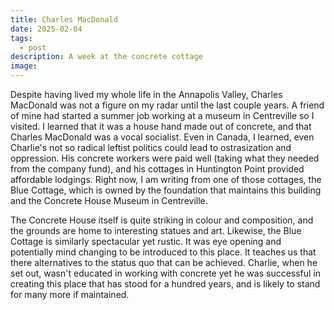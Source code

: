```yaml
---
title: Charles MacDonald
date: 2025-02-04
tags:
  - post
description: A week at the concrete cottage
image:
---
```

Despite having lived my whole life in the Annapolis Valley, Charles MacDonald was not a figure on my radar until the last couple years. A friend of mine had started a summer job working at a museum in Centreville so I visited. I learned that it was a house hand made out of concrete, and that Charles MacDonald was a vocal socialist. Even in Canada, I learned, even Charlie's not so radical leftist politics could lead to ostrasization and oppression. His concrete workers were paid well (taking what they needed from the company fund), and his cottages in Huntington Point provided affordable lodgings. Right now, I am writing from one of those cottages, the Blue Cottage, which is owned by the foundation that maintains this building and the Concrete House Museum in Centreville.

The Concrete House itself is quite striking in colour and composition, and the grounds are home to interesting statues and art. Likewise, the Blue Cottage is similarly spectacular yet rustic. It was eye opening and potentially mind changing to be introduced to this place. It teaches us that there alternatives to the status quo that can be achieved. Charlie, when he set out, wasn't educated in working with concrete yet he was successful in creating this place that has stood for a hundred years, and is likely to stand for many more if maintained. 